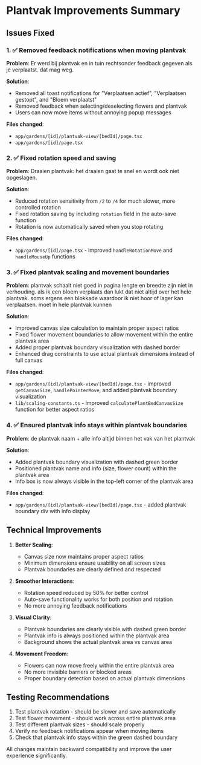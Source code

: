 # Plantvak Improvements Summary

## Issues Fixed

### 1. ✅ Removed feedback notifications when moving plantvak
**Problem**: Er werd bij plantvak en in tuin rechtsonder feedback gegeven als je verplaatst. dat mag weg.

**Solution**: 
- Removed all toast notifications for "Verplaatsen actief", "Verplaatsen gestopt", and "Bloem verplaatst"
- Removed feedback when selecting/deselecting flowers and plantvak
- Users can now move items without annoying popup messages

**Files changed**:
- `app/gardens/[id]/plantvak-view/[bedId]/page.tsx`
- `app/gardens/[id]/page.tsx`

### 2. ✅ Fixed rotation speed and saving
**Problem**: Draaien plantvak: het draaien gaat te snel en wordt ook niet opgeslagen.

**Solution**:
- Reduced rotation sensitivity from `/2` to `/4` for much slower, more controlled rotation
- Fixed rotation saving by including `rotation` field in the auto-save function
- Rotation is now automatically saved when you stop rotating

**Files changed**:
- `app/gardens/[id]/page.tsx` - improved `handleRotationMove` and `handleMouseUp` functions

### 3. ✅ Fixed plantvak scaling and movement boundaries
**Problem**: plantvak schaalt niet goed in pagina lengte en breedte zijn niet in verhouding. als ik een bloem verplaats dan lukt dat niet altijd over het hele plantvak. soms ergens een blokkade waardoor ik niet hoor of lager kan verplaatsen. moet in hele plantvak kunnen

**Solution**:
- Improved canvas size calculation to maintain proper aspect ratios
- Fixed flower movement boundaries to allow movement within the entire plantvak area
- Added proper plantvak boundary visualization with dashed border
- Enhanced drag constraints to use actual plantvak dimensions instead of full canvas

**Files changed**:
- `app/gardens/[id]/plantvak-view/[bedId]/page.tsx` - improved `getCanvasSize`, `handlePointerMove`, and added plantvak boundary visualization
- `lib/scaling-constants.ts` - improved `calculatePlantBedCanvasSize` function for better aspect ratios

### 4. ✅ Ensured plantvak info stays within plantvak boundaries
**Problem**: de plantvak naam + alle info altijd binnen het vak van het plantvak

**Solution**:
- Added plantvak boundary visualization with dashed green border
- Positioned plantvak name and info (size, flower count) within the plantvak area
- Info box is now always visible in the top-left corner of the plantvak area

**Files changed**:
- `app/gardens/[id]/plantvak-view/[bedId]/page.tsx` - added plantvak boundary div with info display

## Technical Improvements

1. **Better Scaling**: 
   - Canvas size now maintains proper aspect ratios
   - Minimum dimensions ensure usability on all screen sizes
   - Plantvak boundaries are clearly defined and respected

2. **Smoother Interactions**:
   - Rotation speed reduced by 50% for better control
   - Auto-save functionality works for both position and rotation
   - No more annoying feedback notifications

3. **Visual Clarity**:
   - Plantvak boundaries are clearly visible with dashed green border
   - Plantvak info is always positioned within the plantvak area
   - Background shows the actual plantvak area vs canvas area

4. **Movement Freedom**:
   - Flowers can now move freely within the entire plantvak area
   - No more invisible barriers or blocked areas
   - Proper boundary detection based on actual plantvak dimensions

## Testing Recommendations

1. Test plantvak rotation - should be slower and save automatically
2. Test flower movement - should work across entire plantvak area
3. Test different plantvak sizes - should scale properly
4. Verify no feedback notifications appear when moving items
5. Check that plantvak info stays within the green dashed boundary

All changes maintain backward compatibility and improve the user experience significantly.